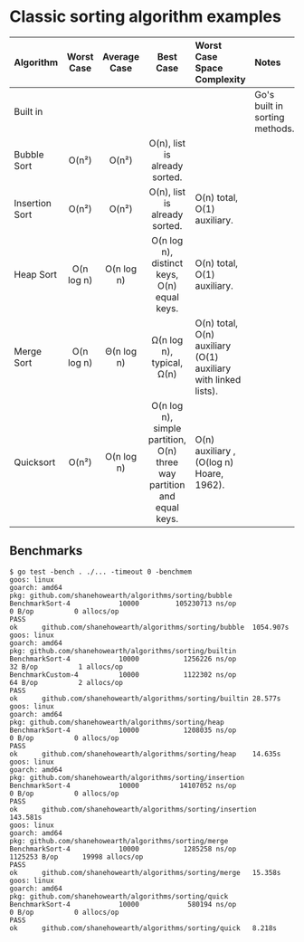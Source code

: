 # Classic sorting algorithm examples


| Algorithm | Worst Case | Average Case | Best Case | Worst Case Space Complexity | Notes |
|:---|:---:|:---:|:---:|:---|:---|
| Built in ||||| Go's built in sorting methods. |
| Bubble Sort | O(n²) | O(n²) | O(n), list is already sorted. |||
| Insertion Sort | O(n²) | O(n²) | O(n), list is already sorted. | O(n) total, O(1) auxiliary. ||
| Heap Sort | O(n log n) | O(n log n) | O(n log n), distinct keys, O(n) equal keys.| O(n) total, O(1) auxiliary. ||
| Merge Sort | O(n log n) | Θ(n log n) | Ω(n log n), typical, Ω(n) | O(n) total, O(n) auxiliary (O(1) auxiliary with linked lists). ||
| Quicksort | O(n²) | O(n log n) | O(n log n), simple partition, O(n) three way partition and equal keys. | O(n) auxiliary , (O(log n) Hoare, 1962). ||

## Benchmarks
``` shell
$ go test -bench . ./... -timeout 0 -benchmem
goos: linux
goarch: amd64
pkg: github.com/shanehowearth/algorithms/sorting/bubble
BenchmarkSort-4            10000         105230713 ns/op               0 B/op          0 allocs/op
PASS
ok      github.com/shanehowearth/algorithms/sorting/bubble  1054.907s
goos: linux
goarch: amd64
pkg: github.com/shanehowearth/algorithms/sorting/builtin
BenchmarkSort-4            10000           1256226 ns/op              32 B/op          1 allocs/op
BenchmarkCustom-4          10000           1122302 ns/op              64 B/op          2 allocs/op
PASS
ok      github.com/shanehowearth/algorithms/sorting/builtin 28.577s
goos: linux
goarch: amd64
pkg: github.com/shanehowearth/algorithms/sorting/heap
BenchmarkSort-4            10000           1208035 ns/op               0 B/op          0 allocs/op
PASS
ok      github.com/shanehowearth/algorithms/sorting/heap    14.635s
goos: linux
goarch: amd64
pkg: github.com/shanehowearth/algorithms/sorting/insertion
BenchmarkSort-4            10000          14107052 ns/op               0 B/op          0 allocs/op
PASS
ok      github.com/shanehowearth/algorithms/sorting/insertion       143.581s
goos: linux
goarch: amd64
pkg: github.com/shanehowearth/algorithms/sorting/merge
BenchmarkSort-4            10000           1285258 ns/op         1125253 B/op      19998 allocs/op
PASS
ok      github.com/shanehowearth/algorithms/sorting/merge   15.358s
goos: linux
goarch: amd64
pkg: github.com/shanehowearth/algorithms/sorting/quick
BenchmarkSort-4            10000            580194 ns/op               0 B/op          0 allocs/op
PASS
ok      github.com/shanehowearth/algorithms/sorting/quick   8.218s
```
